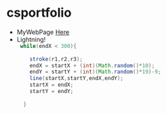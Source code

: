 # csportfolio
<ul>
<li> MyWebPage <a href="https://schlegelo.github.io/testPage/dogPage2/">Here<a/>
<li> Lightning! <a href ="https://schlegelo.github.io/lightning2/>Here<a/>
<li>* Dice [here](https://schlegelo.github.io/dice3/)
<li>* ChemoT [here](https://schlegelo.github.io/chemotaxis4/)
<li>* Starfield [here](https://schlegelo.github.io/starfield5/)
<ul/>



Toughest code so far!
```Java
 while(endX < 300){
    
    stroke(r1,r2,r3);
    endX = startX + (int)(Math.random()*10);
    endY = startY + (int)(Math.random()*19)-9;
    line(startX,startY,endX,endY);
    startX = endX;
    startY = endY;
    
  }
  ```
